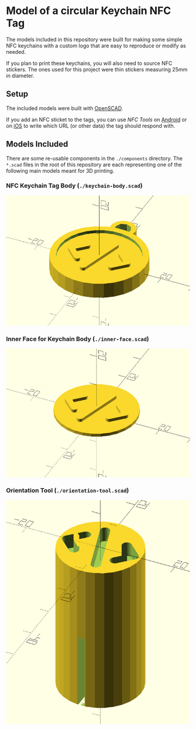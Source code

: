 # Model of a circular Keychain NFC Tag

The models included in this repository were built for making some simple NFC keychains with a custom logo that
are easy to reproduce or modify as needed.

If you plan to print these keychains, you will also need to source NFC stickers. The ones used for this project were
thin stickers measuring 25mm in diameter.

## Setup

The included models were built with [OpenSCAD](https://openscad.org/).

If you add an NFC sticket to the tags, you can use _NFC Tools_ on
[Android](https://play.google.com/store/apps/details?id=com.wakdev.wdnfc&gl=US) or on
[iOS](https://apps.apple.com/us/app/nfc-tools/id1252962749) to write which URL (or other data) the tag should respond with.

## Models Included

There are some re-usable components in the `./components` directory. The `*.scad` files in the root of this repository
are each representing one of the following main models meant for 3D printing.

### NFC Keychain Tag Body (`./keychain-body.scad`)

![Preview of NFC Keychain Tag Body](./images/preview-keychain-body.png "Preview of NFC Keychain Tag Body")

### Inner Face for Keychain Body (`./inner-face.scad`)

![Preview of Inner Face for Keychain Body](./images/preview-inner-face.png "Preview of Inner Face for Keychain Body")

### Orientation Tool (`./orientation-tool.scad`)

![Preview of Orientation Tool](./images/preview-orientation-tool.png "Preview of Orientation Tool")
